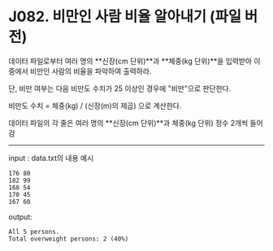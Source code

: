 # J082. 비만인 사람 비율 알아내기 (파일 버전)
데이터 파일로부터 여러 명의 **신장(cm 단위)**과 **체중(kg 단위)**을 입력받아
이 중에서 비만인 사람의 비율을 파악하여 출력하라.

단, 비만 여부는 다음 비만도 수치가 25 이상인 경우에 "비만"으로 판단한다.

비만도 수치 = 체중(kg) / (신장(m)의 제곱) 으로 계산한다.

데이터 파일의 각 줄은 여러 명의 **신장(cm 단위)**과 체중(kg 단위) 정수 2개씩 들어감

---

input : data.txt의 내용 예시
```
176 80  
182 99  
168 54  
170 45  
167 60
```
output:
```
All 5 persons.  
Total overweight persons: 2 (40%)
```